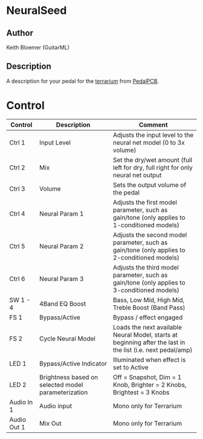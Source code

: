 # NeuralSeed
## Author

Keith Bloemer (GuitarML)

## Description

A description for your pedal for the [terrarium](https://www.pedalpcb.com/product/pcb351/) from [PedalPCB](https://www.pedalpcb.com).

# Control

| Control | Description | Comment |
| --- | --- | --- |
| Ctrl 1 | Input Level | Adjusts the input level to the neural net model (0 to 3x volume) |
| Ctrl 2 | Mix | Set the dry/wet amount (full left for dry, full right for only neural net output |
| Ctrl 3 | Volume | Sets the output volume of the pedal |
| Ctrl 4 | Neural Param 1 | Adjusts the first model parameter, such as gain/tone (only applies to 1-conditioned models) |
| Ctrl 5 | Neural Param 2 | Adjusts the second model parameter, such as gain/tone (only applies to 2-conditioned models)  |
| Ctrl 6 | Neural Param 3 | Adjusts the third model parameter, such as gain/tone (only applies to 3-conditioned models) |
| SW 1 - 4 | 4Band EQ Boost | Bass, Low Mid, High Mid, Treble Boost (Band Pass) |
| FS 1 | Bypass/Active | Bypass / effect engaged |
| FS 2 | Cycle Neural Model | Loads the next available Neural Model, starts at beginning after the last in the list (i.e. next pedal/amp) |
| LED 1 | Bypass/Active Indicator |Illuminated when effect is set to Active |
| LED 2 | Brightness based on selected model parameterization | Off = Snapshot, Dim = 1 Knob, Brighter = 2 Knobs, Brightest = 3 Knobs |
| Audio In 1 | Audio input | Mono only for Terrarium |
| Audio Out 1 | Mix Out | Mono only for Terrarium |